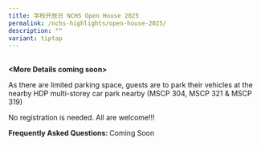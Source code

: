 ```yaml
---
title: 学校开放日 NCHS Open House 2025
permalink: /nchs-highlights/open-house-2025/
description: ""
variant: tiptap
---
```

<p>
<br><strong>&lt;More Details coming soon&gt;</strong>
</p>
<p>As there are limited parking space, guests are to park their vehicles
at the nearby HDP multi-storey car park nearby (MSCP 304, MSCP 321 &amp;
MSCP 319)</p>
<p>No registration is needed. All are welcome!!!</p>
<p><strong>Frequently Asked Questions: </strong>Coming Soon</p>